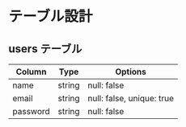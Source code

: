 # テーブル設計

## users テーブル

| Column     | Type   | Options                   |
| ---------- | ------ | ------------------------- |
| name       | string | null: false               |
| email      | string | null: false, unique: true |
| password   | string | null: false               |
